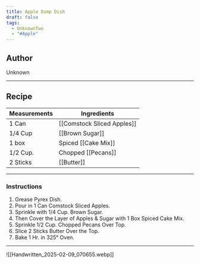 ```yaml
---
title: Apple Dump Dish
draft: false
tags:
  - UnknownTwo
  - "#Apple"
---
```

## Author
Unknown
___
## Recipe

| Measurements | Ingredients               |
| :----------- | ------------------------- |
| 1 Can             | [[Comstock Sliced Apples]]        |
| 1/4 Cup           | [[Brown Sugar]]                   |
| 1 box             | Spiced [[Cake Mix]]              |
| 1/2 Cup.             | Chopped [[Pecans]]           |
| 2 Sticks          | [[Butter]]                        |
___
### Instructions
1. Grease Pyrex Dish.
2. Pour in 1 Can Comstock Sliced Apples.
3. Sprinkle with 1/4 Cup. Brown Sugar.
4. Then Cover the Layer of Apples & Sugar with 1 Box Spiced Cake Mix.
5. Sprinkle 1/2 Cup. Chopped Pecans Over Top.
6. Slice 2 Sticks Butter Over the Top.
7. Bake 1 Hr. in 325° Oven.
___
![[Handwritten_2025-02-09_070655.webp]]